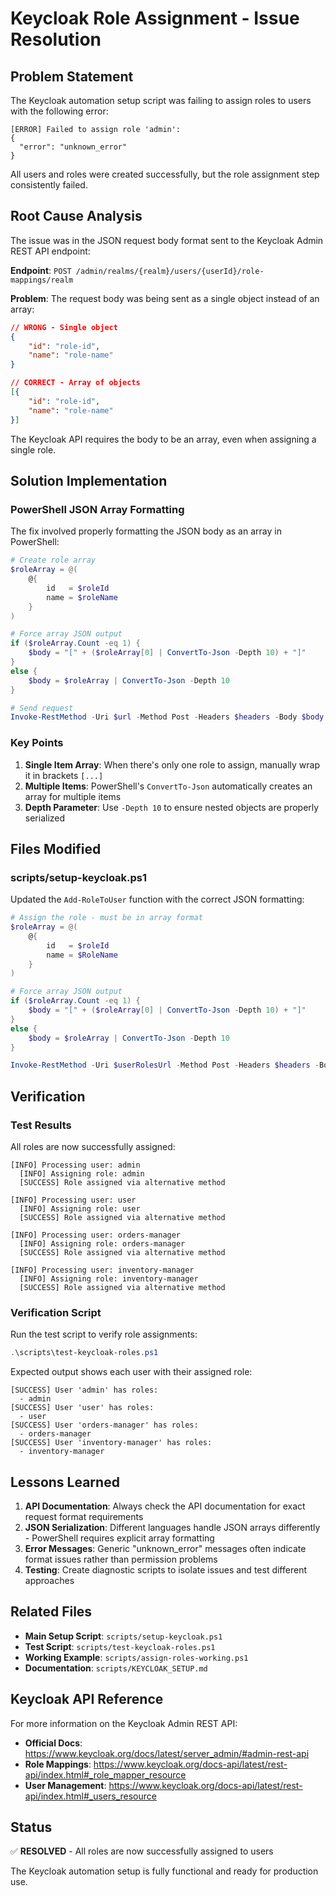# Keycloak Role Assignment - Issue Resolution

## Problem Statement

The Keycloak automation setup script was failing to assign roles to users with the following error:

```
[ERROR] Failed to assign role 'admin':
{
  "error": "unknown_error"
}
```

All users and roles were created successfully, but the role assignment step consistently failed.

## Root Cause Analysis

The issue was in the JSON request body format sent to the Keycloak Admin REST API endpoint:

**Endpoint**: `POST /admin/realms/{realm}/users/{userId}/role-mappings/realm`

**Problem**: The request body was being sent as a single object instead of an array:

```json
// WRONG - Single object
{
    "id": "role-id",
    "name": "role-name"
}

// CORRECT - Array of objects
[{
    "id": "role-id",
    "name": "role-name"
}]
```

The Keycloak API requires the body to be an array, even when assigning a single role.

## Solution Implementation

### PowerShell JSON Array Formatting

The fix involved properly formatting the JSON body as an array in PowerShell:

```powershell
# Create role array
$roleArray = @(
    @{
        id   = $roleId
        name = $roleName
    }
)

# Force array JSON output
if ($roleArray.Count -eq 1) {
    $body = "[" + ($roleArray[0] | ConvertTo-Json -Depth 10) + "]"
}
else {
    $body = $roleArray | ConvertTo-Json -Depth 10
}

# Send request
Invoke-RestMethod -Uri $url -Method Post -Headers $headers -Body $body
```

### Key Points

1. **Single Item Array**: When there's only one role to assign, manually wrap it in brackets `[...]`
2. **Multiple Items**: PowerShell's `ConvertTo-Json` automatically creates an array for multiple items
3. **Depth Parameter**: Use `-Depth 10` to ensure nested objects are properly serialized

## Files Modified

### scripts/setup-keycloak.ps1
Updated the `Add-RoleToUser` function with the correct JSON formatting:

```powershell
# Assign the role - must be in array format
$roleArray = @(
    @{
        id   = $roleId
        name = $RoleName
    }
)

# Force array JSON output
if ($roleArray.Count -eq 1) {
    $body = "[" + ($roleArray[0] | ConvertTo-Json -Depth 10) + "]"
}
else {
    $body = $roleArray | ConvertTo-Json -Depth 10
}

Invoke-RestMethod -Uri $userRolesUrl -Method Post -Headers $headers -Body $body -ErrorAction Stop | Out-Null
```

## Verification

### Test Results

All roles are now successfully assigned:

```
[INFO] Processing user: admin
  [INFO] Assigning role: admin
  [SUCCESS] Role assigned via alternative method

[INFO] Processing user: user
  [INFO] Assigning role: user
  [SUCCESS] Role assigned via alternative method

[INFO] Processing user: orders-manager
  [INFO] Assigning role: orders-manager
  [SUCCESS] Role assigned via alternative method

[INFO] Processing user: inventory-manager
  [INFO] Assigning role: inventory-manager
  [SUCCESS] Role assigned via alternative method
```

### Verification Script

Run the test script to verify role assignments:

```powershell
.\scripts\test-keycloak-roles.ps1
```

Expected output shows each user with their assigned role:

```
[SUCCESS] User 'admin' has roles:
  - admin
[SUCCESS] User 'user' has roles:
  - user
[SUCCESS] User 'orders-manager' has roles:
  - orders-manager
[SUCCESS] User 'inventory-manager' has roles:
  - inventory-manager
```

## Lessons Learned

1. **API Documentation**: Always check the API documentation for exact request format requirements
2. **JSON Serialization**: Different languages handle JSON arrays differently - PowerShell requires explicit array formatting
3. **Error Messages**: Generic "unknown_error" messages often indicate format issues rather than permission problems
4. **Testing**: Create diagnostic scripts to isolate issues and test different approaches

## Related Files

- **Main Setup Script**: `scripts/setup-keycloak.ps1`
- **Test Script**: `scripts/test-keycloak-roles.ps1`
- **Working Example**: `scripts/assign-roles-working.ps1`
- **Documentation**: `scripts/KEYCLOAK_SETUP.md`

## Keycloak API Reference

For more information on the Keycloak Admin REST API:

- **Official Docs**: https://www.keycloak.org/docs/latest/server_admin/#admin-rest-api
- **Role Mappings**: https://www.keycloak.org/docs-api/latest/rest-api/index.html#_role_mapper_resource
- **User Management**: https://www.keycloak.org/docs-api/latest/rest-api/index.html#_users_resource

## Status

✅ **RESOLVED** - All roles are now successfully assigned to users

The Keycloak automation setup is fully functional and ready for production use.

